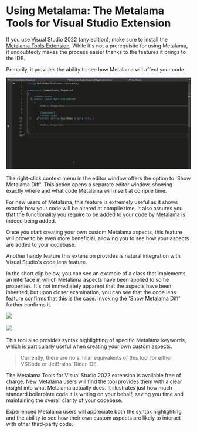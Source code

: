 # Using Metalama: The Metalama Tools for Visual Studio Extension

If you use Visual Studio 2022 (any edition), make sure to install the [Metalama Tools Extension](https://marketplace.visualstudio.com/items?itemName=PostSharpTechnologies.Metalama). While it's not a prerequisite for using Metalama, it undoubtedly makes the process easier thanks to the features it brings to the IDE.

Primarily, it provides the ability to see how Metalama will affect your code.


![](images/vsx2.gif)


The right-click context menu in the editor window offers the option to 'Show Metalama Diff'. This action opens a separate editor window, showing exactly where and what code Metalama will insert at compile time.

For new users of Metalama, this feature is extremely useful as it shows exactly how your code will be altered at compile time. It also assures you that the functionality you require to be added to your code by Metalama is indeed being added.

Once you start creating your own custom Metalama aspects, this feature will prove to be even more beneficial, allowing you to see how your aspects are added to your codebase.

Another handy feature this extension provides is natural integration with Visual Studio's code lens feature.

In the short clip below, you can see an example of a class that implements an interface in which Metalama aspects have been applied to some properties. It's not immediately apparent that the aspects have been inherited, but upon closer examination, you can see that the code lens feature confirms that this is the case. Invoking the 'Show Metalama Diff' further confirms it.


![](images/vsx3.gif)


![](images/us1.jpg)


This tool also provides syntax highlighting of specific Metalama keywords, which is particularly useful when creating your own custom aspects.


> Currently, there are no similar equivalents of this tool for either VSCode or JetBrains' Rider IDE.


The Metalama Tools for Visual Studio 2022 extension is available free of charge. New Metalama users will find the tool provides them with a clear insight into what Metalama actually does. It illustrates just how much standard boilerplate code it is writing on your behalf, saving you time and maintaining the overall clarity of your codebase.

Experienced Metalama users will appreciate both the syntax highlighting and the ability to see how their own custom aspects are likely to interact with other third-party code.
